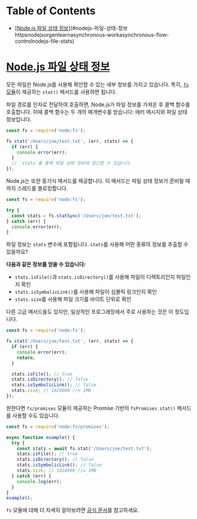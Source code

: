# Table of Contents

- [[Node.js 파일 상태 정보](https://nodejs.org/en/learn/asynchronous-work/asynchronous-flow-control#nodejs-file-stats)](#nodejs-파일-상태-정보httpsnodejsorgenlearnasynchronous-workasynchronous-flow-controlnodejs-file-stats)

# [Node.js 파일 상태 정보](https://nodejs.org/en/learn/asynchronous-work/asynchronous-flow-control#nodejs-file-stats)

모든 파일은 Node.js를 사용해 확인할 수 있는 세부 정보를 가지고 있습니다. 특히, [`fs` 모듈](https://nodejs.org/api/fs.html)이 제공하는 `stat()` 메서드를 사용하면 됩니다.

파일 경로를 인자로 전달하여 호출하면, Node.js가 파일 정보를 가져온 후 콜백 함수를 호출합니다. 이때 콜백 함수는 두 개의 매개변수를 받습니다: 에러 메시지와 파일 상태 정보입니다.

```javascript
const fs = require('node:fs');

fs.stat('/Users/joe/test.txt', (err, stats) => {
  if (err) {
    console.error(err);
  }
  // `stats`를 통해 파일 상태 정보에 접근할 수 있습니다.
});
```

Node.js는 또한 동기식 메서드를 제공합니다. 이 메서드는 파일 상태 정보가 준비될 때까지 스레드를 블로킹합니다.

```javascript
const fs = require('node:fs');

try {
  const stats = fs.statSync('/Users/joe/test.txt');
} catch (err) {
  console.error(err);
}
```

파일 정보는 `stats` 변수에 포함됩니다. `stats`를 사용해 어떤 종류의 정보를 추출할 수 있을까요?

**다음과 같은 정보를 얻을 수 있습니다:**

- `stats.isFile()`과 `stats.isDirectory()`를 사용해 파일이 디렉토리인지 파일인지 확인
- `stats.isSymbolicLink()`를 사용해 파일이 심볼릭 링크인지 확인
- `stats.size`를 사용해 파일 크기를 바이트 단위로 확인

다른 고급 메서드들도 있지만, 일상적인 프로그래밍에서 주로 사용하는 것은 이 정도입니다.

```javascript
const fs = require('node:fs');

fs.stat('/Users/joe/test.txt', (err, stats) => {
  if (err) {
    console.error(err);
    return;
  }

  stats.isFile(); // true
  stats.isDirectory(); // false
  stats.isSymbolicLink(); // false
  stats.size; // 1024000 //= 1MB
});
```

원한다면 `fs/promises` 모듈이 제공하는 Promise 기반의 `fsPromises.stat()` 메서드를 사용할 수도 있습니다.

```javascript
const fs = require('node:fs/promises');

async function example() {
  try {
    const stats = await fs.stat('/Users/joe/test.txt');
    stats.isFile(); // true
    stats.isDirectory(); // false
    stats.isSymbolicLink(); // false
    stats.size; // 1024000 //= 1MB
  } catch (err) {
    console.log(err);
  }
}
example();
```

`fs` 모듈에 대해 더 자세히 알아보려면 [공식 문서](https://nodejs.org/api/fs.html)를 참고하세요.


